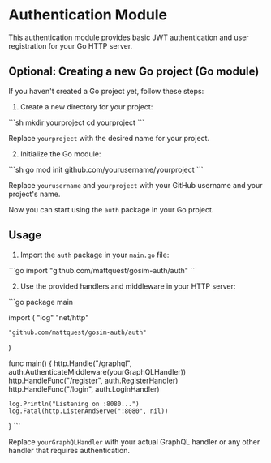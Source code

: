 # Authentication Module

This authentication module provides basic JWT authentication and user registration for your Go HTTP server.

## Optional: Creating a new Go project (Go module)

If you haven't created a Go project yet, follow these steps:

1. Create a new directory for your project:

\```sh
mkdir yourproject
cd yourproject
\```

Replace `yourproject` with the desired name for your project.

2. Initialize the Go module:

\```sh
go mod init github.com/yourusername/yourproject
\```

Replace `yourusername` and `yourproject` with your GitHub username and your project's name.

Now you can start using the `auth` package in your Go project.

## Usage

1. Import the `auth` package in your `main.go` file:

\```go
import "github.com/mattquest/gosim-auth/auth"
\```

2. Use the provided handlers and middleware in your HTTP server:

\```go
package main

import (
"log"
"net/http"

    "github.com/mattquest/gosim-auth/auth"

)

func main() {
http.Handle("/graphql", auth.AuthenticateMiddleware(yourGraphQLHandler))
http.HandleFunc("/register", auth.RegisterHandler)
http.HandleFunc("/login", auth.LoginHandler)

    log.Println("Listening on :8080...")
    log.Fatal(http.ListenAndServe(":8080", nil))

}
\```

Replace `yourGraphQLHandler` with your actual GraphQL handler or any other handler that requires authentication.
